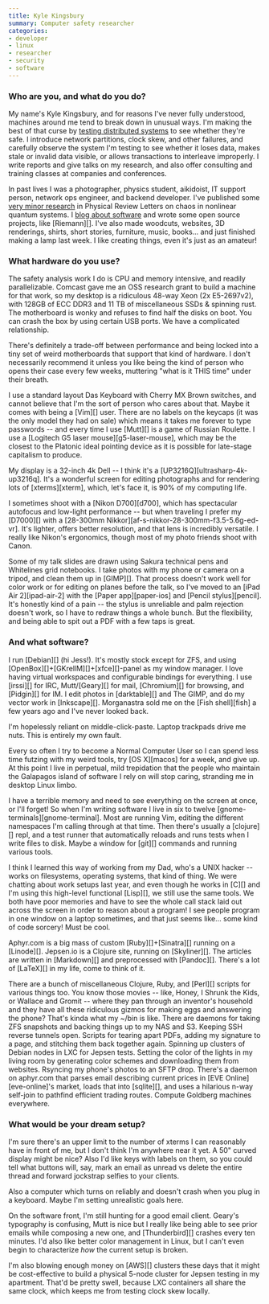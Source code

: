 ```yaml
---
title: Kyle Kingsbury
summary: Computer safety researcher
categories:
- developer
- linux
- researcher
- security
- software
---
```


### Who are you, and what do you do?

My name's Kyle Kingsbury, and for reasons I've never fully understood, machines around me tend to break down in unusual ways. I'm making the best of that curse by [testing distributed systems](https://jepsen.io/ "Kyle's computer safety research company.") to see whether they're safe. I introduce network partitions, clock skew, and other failures, and carefully observe the system I'm testing to see whether it loses data, makes stale or invalid data visible, or allows transactions to interleave improperly. I write reports and give talks on my research, and also offer consulting and training classes at companies and conferences.

In past lives I was a photographer, physics student, aikidoist, IT support person, network ops engineer, and backend developer. I've published some [very minor research](https://arxiv.org/abs/0903.3931 "Kyle's chaos research paper.") in Physical Review Letters on chaos in nonlinear quantum systems. I [blog about software](https://aphyr.com/ "Kyle's personal website.") and wrote some open source projects, like [Riemann][]. I've also made woodcuts, websites, 3D renderings, shirts, short stories, furniture, music, books... and just finished making a lamp last week. I like creating things, even it's just as an amateur!

### What hardware do you use?

The safety analysis work I do is CPU and memory intensive, and readily parallelizable. Comcast gave me an OSS research grant to build a machine for that work, so my desktop is a ridiculous 48-way Xeon (2x E5-2697v2), with 128GB of ECC DDR3 and 11 TB of miscellaneous SSDs & spinning rust. The motherboard is wonky and refuses to find half the disks on boot. You can crash the box by using certain USB ports. We have a complicated relationship.

There's definitely a trade-off between performance and being locked into a tiny set of weird motherboards that support that kind of hardware. I don't necessarily recommend it unless you like being the kind of person who opens their case every few weeks, muttering "what is it THIS time" under their breath.

I use a standard layout Das Keyboard with Cherry MX Brown switches, and cannot believe that I'm the sort of person who cares about that. Maybe it comes with being a [Vim][] user. There are no labels on the keycaps (it was the only model they had on sale) which means it takes me forever to type passwords -- and every time I use [Mutt][] is a game of Russian Roulette. I use a [Logitech G5 laser mouse][g5-laser-mouse], which may be the closest to the Platonic ideal pointing device as it is possible for late-stage capitalism to produce.

My display is a 32-inch 4k Dell -- I think it's a [UP3216Q][ultrasharp-4k-up3216q]. It's a wonderful screen for editing photographs and for rendering lots of [xterms][xterm], which, let's face it, is 90% of my computing life.

I sometimes shoot with a [Nikon D700][d700], which has spectacular autofocus and low-light performance -- but when traveling I prefer my [D7000][] with a [28-300mm Nikkor][af-s-nikkor-28-300mm-f3.5-5.6g-ed-vr]. It's lighter, offers better resolution, and that lens is incredibly versatile. I really like Nikon's ergonomics, though most of my photo friends shoot with Canon.

Some of my talk slides are drawn using Sakura technical pens and Whitelines grid notebooks. I take photos with my phone or camera on a tripod, and clean them up in [GIMP][]. That process doesn't work well for color work or for editing on planes before the talk, so I've moved to an [iPad Air 2][ipad-air-2] with the [Paper app][paper-ios] and [Pencil stylus][pencil]. It's honestly kind of a pain -- the stylus is unreliable and palm rejection doesn't work, so I have to redraw things a whole bunch. But the flexibility, and being able to spit out a PDF with a few taps is great.

### And what software?

I run [Debian][] (hi Jess!). It's mostly stock except for ZFS, and using [OpenBox][]+[GKrellM][]+[xfce][]-panel as my window manager. I love having virtual workspaces and configurable bindings for everything. I use [irssi][] for IRC, Mutt/[Geary][] for mail, [Chromium][] for browsing, and [Pidgin][] for IM. I edit photos in [darktable][] and The GIMP, and do my vector work in [Inkscape][]. Morganastra sold me on the [Fish shell][fish] a few years ago and I've never looked back.

I'm hopelessly reliant on middle-click-paste. Laptop trackpads drive me nuts. This is entirely my own fault.

Every so often I try to become a Normal Computer User so I can spend less time futzing with my weird tools, try [OS X][macos] for a week, and give up. At this point I live in perpetual, mild trepidation that the people who maintain the Galapagos island of software I rely on will stop caring, stranding me in desktop Linux limbo.

I have a terrible memory and need to see everything on the screen at once, or I'll forget! So when I'm writing software I live in six to twelve [gnome-terminals][gnome-terminal]. Most are running Vim, editing the different namespaces I'm calling through at that time. Then there's usually a [clojure][] repl, and a test runner that automatically reloads and runs tests when I write files to disk. Maybe a window for [git][] commands and running various tools.

I think I learned this way of working from my Dad, who's a UNIX hacker -- works on filesystems, operating systems, that kind of thing. We were chatting about work setups last year, and even though he works in [C][] and I'm using this high-level functional [Lisp][], we still use the same tools. We both have poor memories and have to see the whole call stack laid out across the screen in order to reason about a program! I see people program in one window on a laptop sometimes, and that just seems like... some kind of code sorcery! Must be cool.

Aphyr.com is a big mass of custom [Ruby][]+[Sinatra][] running on a [Linode][]. Jepsen.io is a Clojure site, running on [Skyliner][]. The articles are written in [Markdown][] and preprocessed with [Pandoc][]. There's a lot of [LaTeX][] in my life, come to think of it.

There are a bunch of miscellaneous Clojure, Ruby, and [Perl][] scripts for various things too. You know those movies -- like, Honey, I Shrunk the Kids, or Wallace and Gromit -- where they pan through an inventor's household and they have all these ridiculous gizmos for making eggs and answering the phone? That's kinda what my ~/bin is like. There are daemons for taking ZFS snapshots and backing things up to my NAS and S3. Keeping SSH reverse tunnels open. Scripts for tearing apart PDFs, adding my signature to a page, and stitching them back together again. Spinning up clusters of Debian nodes in LXC for Jepsen tests. Setting the color of the lights in my living room by generating color schemes and downloading them from websites. Rsyncing my phone's photos to an SFTP drop. There's a daemon on aphyr.com that parses email describing current prices in [EVE Online][eve-online]'s market, loads that into [sqlite][], and uses a hilarious n-way self-join to pathfind efficient trading routes. Compute Goldberg machines everywhere.

### What would be your dream setup?

I'm sure there's an upper limit to the number of xterms I can reasonably have in front of me, but I don't think I'm anywhere near it yet. A 50" curved display might be nice? Also I'd like keys with labels on them, so you could tell what buttons will, say, mark an email as unread vs delete the entire thread and forward jockstrap selfies to your clients.

Also a computer which turns on reliably and doesn't crash when you plug in a keyboard. Maybe I'm setting unrealistic goals here.

On the software front, I'm still hunting for a good email client. Geary's typography is confusing, Mutt is nice but I really like being able to see prior emails while composing a new one, and [Thunderbird][] crashes every ten minutes. I'd also like better color management in Linux, but I can't even begin to characterize *how* the current setup is broken.

I'm also blowing enough money on [AWS][] clusters these days that it might be cost-effective to build a physical 5-node cluster for Jepsen testing in my apartment. That'd be pretty swell, because LXC containers all share the same clock, which keeps me from testing clock skew locally.